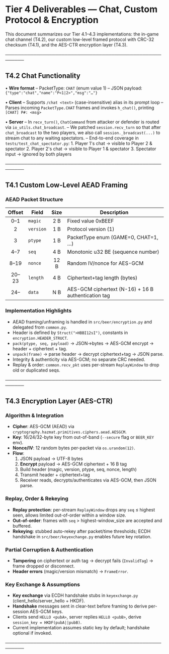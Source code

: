 # Tier 4 Deliverables — Chat, Custom Protocol & Encryption

This document summarizes our Tier 4.1–4.3 implementations: the in-game chat channel (T4.2), our custom low-level framed protocol with CRC-32 checksum (T4.1), and the AES-CTR encryption layer (T4.3).

────────────────────────────────────────────────────────

## T4.2 Chat Functionality

• **Wire format**
  – PacketType: `CHAT` (enum value 1)
  – JSON payload: `{"type":"chat","name":"P<1|2>","msg":"…"}`

• **Client**
  – Supports `/chat <text>` (case-insensitive) alias in its prompt loop
  – Parses incoming `PacketType.CHAT` frames and invokes `h_chat()`, printing `[CHAT] P#: <msg>`

• **Server**
  – In `recv_turn()`, `ChatCommand` from attacker or defender is routed via `io_utils.chat_broadcast`.
  – We patched `session.recv_turn` so that after `chat_broadcast` to the two players, we also call `session._broadcast(...)` to stream chat to any waiting spectators.
  – End-to-end coverage in `tests/test_chat_spectator.py`:
    1. Player 1's chat → visible to Player 2 & spectator
    2. Player 2's chat → visible to Player 1 & spectator
    3. Spectator input → ignored by both players

────────────────────────────────────────────────────────

## T4.1 Custom Low-Level AEAD Framing

### AEAD Packet Structure
| Offset | Field        | Size  | Description                                       |
|:------:|--------------|:-----:|---------------------------------------------------|
| 0–1    | `magic`      | 2 B   | Fixed value 0xBEEF                                |
| 2      | `version`    | 1 B   | Protocol version (1)                              |
| 3      | `ptype`      | 1 B   | PacketType enum (GAME=0, CHAT=1, …)               |
| 4–7    | `seq`        | 4 B   | Monotonic u32 BE (sequence number)                |
| 8–19   | `nonce`      | 12 B  | Random IV/nonce for AES-GCM                       |
| 20–23  | `length`     | 4 B   | Ciphertext+tag length (bytes)                     |
| 24–   | `data`       | N B   | AES-GCM ciphertext (N-16) + 16 B authentication tag|

### Implementation Highlights
- AEAD framing/unframing is handled in `src/beer/encryption.py` and delegated from `common.py`.
- Header is defined by `Struct(">HBBI12sI")`, constants in `encryption.HEADER_STRUCT`.
- `pack(ptype, seq, payload)` → JSON→bytes → AES-GCM encrypt → header + ciphertext + tag.
- `unpack(frame)` → parse header → decrypt ciphertext+tag → JSON parse.
- Integrity & authenticity via AES-GCM; no separate CRC needed.
- Replay & order: `common.recv_pkt` uses per-stream `ReplayWindow` to drop old or duplicated seqs.

────────────────────────────────────────────────────────

## T4.3 Encryption Layer (AES-CTR)

### Algorithm & Integration
- **Cipher**: AES-GCM (AEAD) via `cryptography.hazmat.primitives.ciphers.aead.AESGCM`.
- **Key**: 16/24/32-byte key from out-of-band (`--secure` flag or `BEER_KEY` env).
- **Nonce/IV**: 12 random bytes per-packet via `os.urandom(12)`.
- **Flow**:
  1. JSON payload → UTF-8 bytes
  2. **Encrypt** payload → AES-GCM ciphertext + 16 B tag
  3. Build header (magic, version, ptype, seq, nonce, length)
  4. Transmit header + ciphertext+tag
  5. Receiver reads, decrypts/authenticates via AES-GCM, then JSON parse.

### Replay, Order & Rekeying
- **Replay protection**: per-stream `ReplayWindow` drops any `seq` ≤ highest seen, allows limited out-of-order within a window size.
- **Out-of-order**: frames with `seq` > highest-window_size are accepted and buffered.
- **Rekeying**: stubbed auto-rekey after packet/time thresholds; ECDH handshake in `src/beer/keyexchange.py` enables future key rotation.

### Partial Corruption & Authentication
- **Tampering** on ciphertext or auth tag → decrypt fails (`InvalidTag`) → frame dropped or disconnect.
- **Header errors** (magic/version mismatch) → `FrameError`.

### Key Exchange & Assumptions
- **Key exchange** via ECDH handshake stubs in `keyexchange.py` (client_hello/server_hello + HKDF).
- **Handshake** messages sent in clear-text before framing to derive per-session AES-GCM keys.
- Clients send `HELLO <pubA>`, server replies `HELLO <pubB>`, derive `session_key = HKDF(pubA||pubB)`.
- Current implementation assumes static key by default; handshake optional if invoked.

────────────────────────────────────────────────────────
